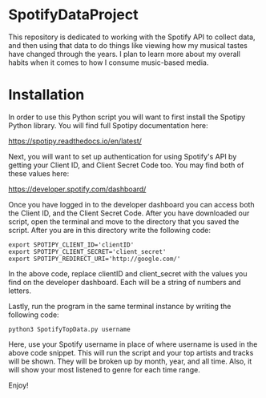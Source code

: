 # SpotifyDataProject
This repository is dedicated to working with the Spotify API to collect data, and then using that data to do things like viewing how my musical tastes have changed through the years. I plan to learn more about my overall habits when it comes to how I consume music-based media.

# Installation
In order to use this Python script you will want to first install the Spotipy Python library. You will find full Spotipy documentation here:

https://spotipy.readthedocs.io/en/latest/

Next, you will want to set up authentication for using Spotify's API by getting your Client ID, and Client Secret Code too. You may find both of these values here:

https://developer.spotify.com/dashboard/

Once you have logged in to the developer dashboard you can access both the Client ID, and the Client Secret Code. After you have downloaded our script, open the terminal and move to the directory that you saved the script. After you are in this directory write the following code:
```
export SPOTIPY_CLIENT_ID='clientID'
export SPOTIPY_CLIENT_SECRET='client_secret'
export SPOTIPY_REDIRECT_URI='http://google.com/'
```
In the above code, replace clientID and client_secret with the values you find on the developer dashboard. Each will be a string of numbers and letters.

Lastly, run the program in the same terminal instance by writing the following code:
```
python3 SpotifyTopData.py username
```
Here, use your Spotify username in place of where username is used in the above code snippet. This will run the script and your top artists and tracks will be shown. They will be broken up by month, year, and all time. Also, it will show your most listened to genre for each time range. 

Enjoy!
